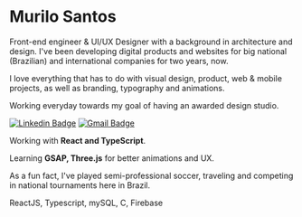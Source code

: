 # Murilo Santos

Front-end engineer & UI/UX Designer with a background in architecture and design. I've been developing digital products and websites for big national (Brazilian) and international companies for two years, now.

I love everything that has to do with visual design, product, web & mobile projects, as well as branding, typography and animations.

Working everyday towards my goal of having an awarded design studio.

[![Linkedin Badge](https://img.shields.io/badge/-Murilo%20Santos-231f20?style=flat-square&logo=Linkedin&logoColor=white&link=https://www.linkedin.com/in/giovannalinda)](https://www.linkedin.com/in/muhhx) 
[![Gmail Badge](https://img.shields.io/badge/-muriloue@gmail.com-231f20?style=flat-square&logo=Gmail&logoColor=white&link=mailto:muriloue@gmail.com)](mailto:muriloue@gmail.com)

Working with <strong>React and TypeScript</strong>.

Learning <strong>GSAP, Three.js</strong> for better animations and UX.

As a fun fact, I've played semi-professional soccer, traveling and competing in national tournaments here in Brazil.

ReactJS, Typescript, mySQL, C, Firebase
